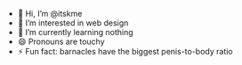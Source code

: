 - 👋 Hi, I’m @itskme
- 👀 I’m interested in web design
- 🌱 I’m currently learning nothing
- 😄 Pronouns are touchy
- ⚡ Fun fact: barnacles have the biggest penis-to-body ratio

<!---
itskme/itskme is a ✨ special ✨ repository because its `README.md` (this file) appears on your GitHub profile.
You can click the Preview link to take a look at your changes.
--->
